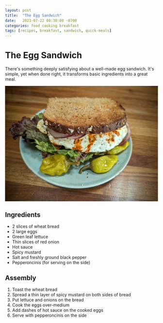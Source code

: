 ```yaml
---
layout: post
title:  "The Egg Sandwich"
date:   2023-07-22 08:30:00 -0700
categories: food cooking breakfast
tags: [recipes, breakfast, sandwich, quick-meals]
---
```


# The Egg Sandwich

There's something deeply satisfying about a well-made egg sandwich. It's simple, yet when done right, it transforms basic ingredients into a great meal. 

<img src="/assets/images/food_drink/egg_sandwhich.jpg" alt="Homemade egg sandwich with cheese" width="600px">

## Ingredients

- 2 slices of wheat bread
- 2 large eggs
- Green leaf lettuce
- Thin slices of red onion
- Hot sauce
- Spicy mustard
- Salt and freshly ground black pepper
- Pepperoncinis (for serving on the side)


## Assembly

1. Toast the wheat bread 
1. Spread a thin layer of spicy mustard on both sides of bread
1. Put lettuce and onions on the bread
1. Cook the eggs over-medium
1. Add dashes of hot sauce on the cooked eggs
1. Serve with pepperoncinis on the side 


